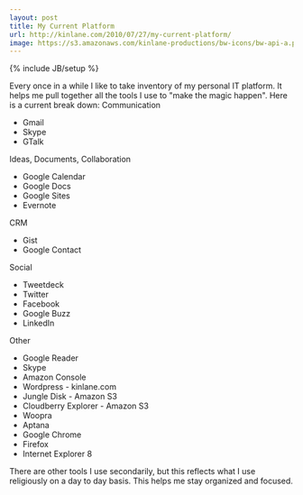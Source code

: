 ```yaml
---
layout: post
title: My Current Platform
url: http://kinlane.com/2010/07/27/my-current-platform/
image: https://s3.amazonaws.com/kinlane-productions/bw-icons/bw-api-a.png
---
```

{% include JB/setup %}
<p>
     Every once in a while I like to take inventory of my personal IT platform. It helps me pull together all the tools I use to "make the magic happen". Here is a current break down: Communication
</p>
<ul class="mainlist">
     <li>Gmail
     </li>
     <li>Skype
     </li>
     <li>GTalk
     </li>
</ul>
<p>
     Ideas, Documents, Collaboration
</p>
<ul class="mainlist">
     <li>Google Calendar
     </li>
     <li>Google Docs
     </li>
     <li>Google Sites
     </li>
     <li>Evernote
     </li>
</ul>
<p>
     CRM
</p>
<ul class="mainlist">
     <li>Gist
     </li>
     <li>Google Contact
     </li>
</ul>
<p>
     Social
</p>
<ul class="mainlist">
     <li>Tweetdeck
     </li>
     <li>Twitter
     </li>
     <li>Facebook
     </li>
     <li>Google Buzz
     </li>
     <li>LinkedIn
     </li>
</ul>
<p>
     Other
</p>
<ul class="mainlist">
     <li>Google Reader
     </li>
     <li>Skype
     </li>
     <li>Amazon Console
     </li>
     <li>Wordpress - kinlane.com
     </li>
     <li>Jungle Disk - Amazon S3
     </li>
     <li>Cloudberry Explorer - Amazon S3
     </li>
     <li>Woopra
     </li>
     <li>Aptana
     </li>
     <li>Google Chrome
     </li>
     <li>Firefox
     </li>
     <li>Internet Explorer 8
     </li>
</ul>
<p>
     There are other tools I use secondarily, but this reflects what I use religiously on a day to day basis. This helps me stay organized and focused.
</p>